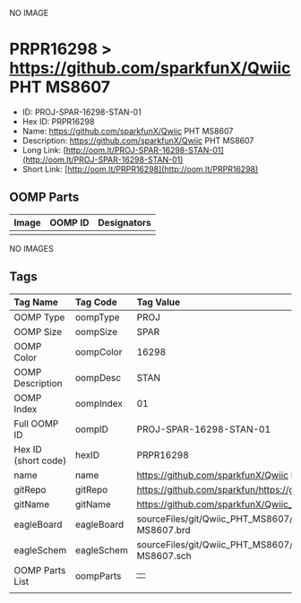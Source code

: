 


  
NO IMAGE  
# PRPR16298 > https://github.com/sparkfunX/Qwiic PHT MS8607

- ID: PROJ-SPAR-16298-STAN-01
- Hex ID: PRPR16298
- Name: https://github.com/sparkfunX/Qwiic PHT MS8607
- Description: https://github.com/sparkfunX/Qwiic PHT MS8607
- Long Link: [http://oom.lt/PROJ-SPAR-16298-STAN-01](http://oom.lt/PROJ-SPAR-16298-STAN-01)
- Short Link: [http://oom.lt/PRPR16298](http://oom.lt/PRPR16298)

## OOMP Parts
  

|Image|OOMP ID|Designators|
| :--- | :--- | :--- |
||||
  
NO IMAGES  
## Tags
  

|Tag Name|Tag Code|Tag Value|
| :--- | :--- | :--- |
|OOMP Type|oompType|PROJ|
|OOMP Size|oompSize|SPAR|
|OOMP Color|oompColor|16298|
|OOMP Description|oompDesc|STAN|
|OOMP Index|oompIndex|01|
|Full OOMP ID|oompID|PROJ-SPAR-16298-STAN-01|
|Hex ID (short code)|hexID|PRPR16298|
|name|name|https://github.com/sparkfunX/Qwiic PHT MS8607|
|gitRepo|gitRepo|https://github.com/sparkfun/https://github.com/sparkfunX/Qwiic_PHT_MS8607|
|gitName|gitName|https://github.com/sparkfunX/Qwiic_PHT_MS8607|
|eagleBoard|eagleBoard|sourceFiles/git/Qwiic_PHT_MS8607/Hardware/Qwiic PHT Sensor - MS8607.brd|
|eagleSchem|eagleSchem|sourceFiles/git/Qwiic_PHT_MS8607/Hardware/Qwiic PHT Sensor - MS8607.sch|
|OOMP Parts List|oompParts|<table><tr><td></td></tr></table>|
||||
